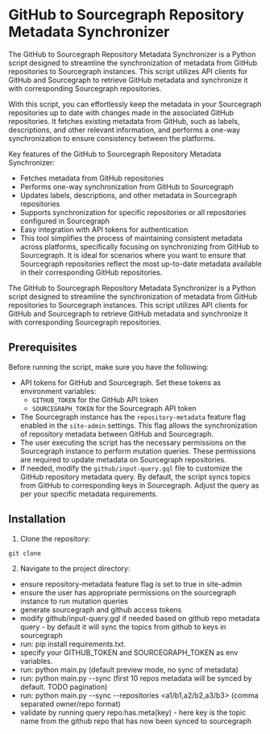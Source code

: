 # GitHub to Sourcegraph Repository Metadata Synchronizer

The GitHub to Sourcegraph Repository Metadata Synchronizer is a Python script designed to streamline the synchronization of metadata from GitHub repositories to Sourcegraph instances. This script utilizes API clients for GitHub and Sourcegraph to retrieve GitHub metadata and synchronize it with corresponding Sourcegraph repositories.

With this script, you can effortlessly keep the metadata in your Sourcegraph repositories up to date with changes made in the associated GitHub repositories. It fetches existing metadata from GitHub, such as labels, descriptions, and other relevant information, and performs a one-way synchronization to ensure consistency between the platforms.

Key features of the GitHub to Sourcegraph Repository Metadata Synchronizer:

- Fetches metadata from GitHub repositories
- Performs one-way synchronization from GitHub to Sourcegraph
- Updates labels, descriptions, and other metadata in Sourcegraph repositories
- Supports synchronization for specific repositories or all repositories configured in Sourcegraph
- Easy integration with API tokens for authentication
- This tool simplifies the process of maintaining consistent metadata across platforms, specifically focusing on synchronizing from GitHub to Sourcegraph. It is ideal for scenarios where you want to ensure that Sourcegraph repositories reflect the most up-to-date metadata available in their corresponding GitHub repositories.

The GitHub to Sourcegraph Repository Metadata Synchronizer is a Python script designed to streamline the synchronization of metadata from GitHub repositories to Sourcegraph instances. This script utilizes API clients for GitHub and Sourcegraph to retrieve GitHub metadata and synchronize it with corresponding Sourcegraph repositories.

## Prerequisites

Before running the script, make sure you have the following:

- API tokens for GitHub and Sourcegraph. Set these tokens as environment variables:
  - `GITHUB_TOKEN` for the GitHub API token
  - `SOURCEGRAPH_TOKEN` for the Sourcegraph API token
- The Sourcegraph instance has the `repository-metadata` feature flag enabled in the `site-admin` settings. This flag allows the synchronization of repository metadata between GitHub and Sourcegraph.
- The user executing the script has the necessary permissions on the Sourcegraph instance to perform mutation queries. These permissions are required to update metadata on Sourcegraph repositories.
- If needed, modify the `github/input-query.gql` file to customize the GitHub repository metadata query. By default, the script syncs topics from GitHub to corresponding keys in Sourcegraph. Adjust the query as per your specific metadata requirements.

## Installation

1. Clone the repository:

```
git clone 
```

2. Navigate to the project directory:




- ensure repository-metadata feature flag is set to true in site-admin
- ensure the user has appropriate permissions on the sourcegraph instance to run mutation queries
- generate sourcegraph and github access tokens
- modify github/input-query.gql if needed based on github repo metadata query - by default it will sync the topics from github to keys in sourcegraph
- run: pip install requirements.txt.
- specify your GITHUB_TOKEN and SOURCEGRAPH_TOKEN as env variables.
- run: python main.py (default preview mode, no sync of metadata)
- run: python main.py --sync (first 10 repos metadata will be synced by default. TODO pagination)
- run: python main.py --sync --repositories <a1/b1,a2/b2,a3/b3> (comma separated owner/repo format)
- validate by running query repo:has.meta(key) - here key is the topic name from the github repo that has now been synced to sourcegraph
